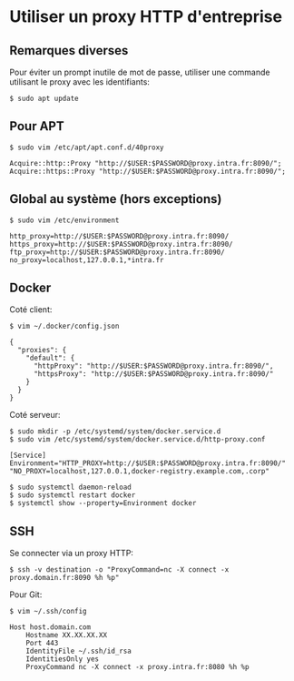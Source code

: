 # Utiliser un proxy HTTP d'entreprise

## Remarques diverses

Pour éviter un prompt inutile de mot de passe, utiliser une commande utilisant le proxy avec les identifiants:

    $ sudo apt update
    

## Pour APT

    $ sudo vim /etc/apt/apt.conf.d/40proxy
    
    Acquire::http::Proxy "http://$USER:$PASSWORD@proxy.intra.fr:8090/";
    Acquire::https::Proxy "http://$USER:$PASSWORD@proxy.intra.fr:8090/";
  
    
## Global au système (hors exceptions)

    $ sudo vim /etc/environment
    
    http_proxy=http://$USER:$PASSWORD@proxy.intra.fr:8090/
    https_proxy=http://$USER:$PASSWORD@proxy.intra.fr:8090/
    ftp_proxy=http://$USER:$PASSWORD@proxy.intra.fr:8090/
    no_proxy=localhost,127.0.0.1,*intra.fr
    

## Docker 
    
Coté client:    
    
    $ vim ~/.docker/config.json
    
    {
      "proxies": {
        "default": {
          "httpProxy": "http://$USER:$PASSWORD@proxy.intra.fr:8090/",
          "httpsProxy": "http://$USER:$PASSWORD@proxy.intra.fr:8090/"
        }
      }
    }
    

Coté serveur:

    $ sudo mkdir -p /etc/systemd/system/docker.service.d
    $ sudo vim /etc/systemd/system/docker.service.d/http-proxy.conf
    
    [Service]
    Environment="HTTP_PROXY=http://$USER:$PASSWORD@proxy.intra.fr:8090/" "NO_PROXY=localhost,127.0.0.1,docker-registry.example.com,.corp"
    
    $ sudo systemctl daemon-reload
    $ sudo systemctl restart docker
    $ systemctl show --property=Environment docker
    

## SSH

Se connecter via un proxy HTTP:

    $ ssh -v destination -o "ProxyCommand=nc -X connect -x proxy.domain.fr:8090 %h %p"
    
    
Pour Git:

    $ vim ~/.ssh/config
    
    Host host.domain.com
    	Hostname XX.XX.XX.XX
    	Port 443
    	IdentityFile ~/.ssh/id_rsa
    	IdentitiesOnly yes
        ProxyCommand nc -X connect -x proxy.intra.fr:8080 %h %p
